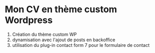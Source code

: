 # Mon CV en thème custom Wordpress
1. Création du thème custom WP
2. dynamisation avec l'ajout de posts en backoffice
3. utilisation du plug-in contact form 7 pour le formulaire de contact